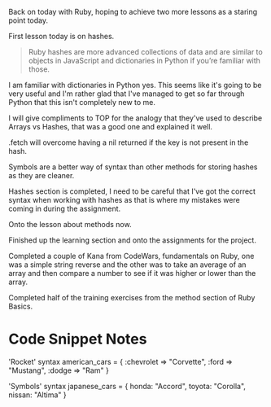 Back on today with Ruby, hoping to achieve two more lessons as a staring point today.

First lesson today is on hashes.

> Ruby hashes are more advanced collections of data and are similar to objects in JavaScript and dictionaries in Python if you’re familiar with those.

I am familiar with dictionaries in Python yes. This seems like it's going to be very useful and I'm rather glad that I've managed to get so far through Python that this isn't completely new to me.

I will give compliments to TOP for the analogy that they've used to describe Arrays vs Hashes, that was a good one and explained it well.

.fetch will overcome having a nil returned if the key is not present in the hash.

Symbols are a better way of syntax than other methods for storing hashes as they are cleaner.

Hashes section is completed, I need to be careful that I've got the correct syntax when working with hashes as that is where my mistakes were coming in during the assignment.

Onto the lesson about methods now.

Finished up the learning section and onto the assignments for the project.

Completed a couple of Kana from CodeWars, fundamentals on Ruby, one was a simple string reverse and the other was to take an average of an array and then compare a number to see if it was higher or lower than the array.

Completed half of the training exercises from the method section of Ruby Basics.

# Code Snippet Notes

'Rocket' syntax
american_cars = {
  :chevrolet => "Corvette",
  :ford => "Mustang",
  :dodge => "Ram"
}

'Symbols' syntax
japanese_cars = {
  honda: "Accord",
  toyota: "Corolla",
  nissan: "Altima"
}